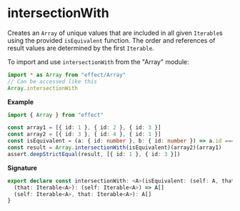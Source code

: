 # intersectionWith

Creates an `Array` of unique values that are included in all given `Iterable`s using the provided `isEquivalent` function.
The order and references of result values are determined by the first `Iterable`.

To import and use `intersectionWith` from the "Array" module:

```ts
import * as Array from "effect/Array"
// Can be accessed like this
Array.intersectionWith
```

**Example**

```ts
import { Array } from "effect"

const array1 = [{ id: 1 }, { id: 2 }, { id: 3 }]
const array2 = [{ id: 3 }, { id: 4 }, { id: 1 }]
const isEquivalent = (a: { id: number }, b: { id: number }) => a.id === b.id
const result = Array.intersectionWith(isEquivalent)(array2)(array1)
assert.deepStrictEqual(result, [{ id: 1 }, { id: 3 }])
```

**Signature**

```ts
export declare const intersectionWith: <A>(isEquivalent: (self: A, that: A) => boolean) => {
  (that: Iterable<A>): (self: Iterable<A>) => A[]
  (self: Iterable<A>, that: Iterable<A>): A[]
}
```
